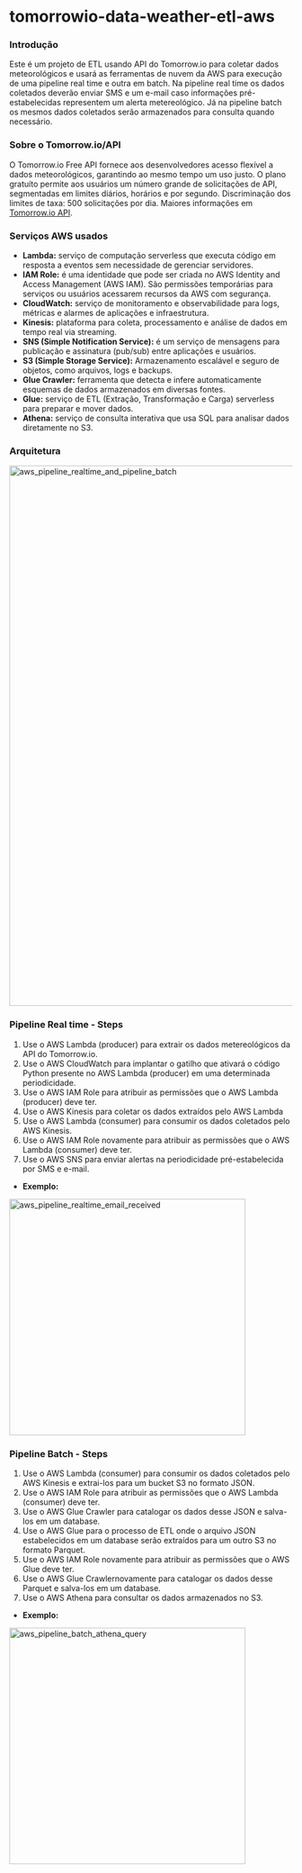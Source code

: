 # tomorrowio-data-weather-etl-aws

### Introdução

Este é um projeto de ETL usando API do Tomorrow.io para coletar dados meteorológicos e usará as ferramentas de nuvem da AWS para execução de uma pipeline real time e outra em batch. Na pipeline real time os dados coletados deverão enviar SMS e um e-mail caso informações pré-estabelecidas representem um alerta metereológico. Já na pipeline batch os mesmos dados coletados serão armazenados para consulta quando necessário. 

### Sobre o Tomorrow.io/API

O Tomorrow.io Free API fornece aos desenvolvedores acesso flexível a dados meteorológicos, garantindo ao mesmo tempo um uso justo. O plano gratuíto permite aos usuários um número grande de solicitações de API, segmentadas em limites diários, horários e por segundo. Discriminação dos limites de taxa: 500 solicitações por dia. Maiores informações em [Tomorrow.io API](https://docs.tomorrow.io/reference/welcome).

### Serviços AWS usados

- **Lambda:** serviço de computação serverless que executa código em resposta a eventos sem necessidade de gerenciar servidores.
- **IAM Role:** é uma identidade que pode ser criada no AWS Identity and Access Management (AWS IAM). São permissões temporárias para serviços ou usuários acessarem recursos da AWS com segurança.
- **CloudWatch:** serviço de monitoramento e observabilidade para logs, métricas e alarmes de aplicações e infraestrutura.
- **Kinesis:** plataforma para coleta, processamento e análise de dados em tempo real via streaming.
- **SNS (Simple Notification Service):** é um serviço de mensagens para publicação e assinatura (pub/sub) entre aplicações e usuários.
- **S3 (Simple Storage Service):** Armazenamento escalável e seguro de objetos, como arquivos, logs e backups.
- **Glue Crawler:** ferramenta que detecta e infere automaticamente esquemas de dados armazenados em diversas fontes.
- **Glue:** serviço de ETL (Extração, Transformação e Carga) serverless para preparar e mover dados.
- **Athena:** serviço de consulta interativa que usa SQL para analisar dados diretamente no S3.

### Arquitetura

<img width="960" alt="aws_pipeline_realtime_and_pipeline_batch" src="https://github.com/marcelodutra7/my-repository/blob/b64ad6cdd64dc31407b729a4d39a02d35d09e0e9/images/aws_pipeline_realtime_and_pipeline_batch.png">

### Pipeline Real time - Steps

1. Use o AWS Lambda (producer) para extrair os dados metereológicos da API do Tomorrow.io.
2. Use o AWS CloudWatch para implantar o gatilho que ativará o código Python presente no AWS Lambda (producer) em uma determinada periodicidade.
3. Use o AWS IAM Role para atribuir as permissões que o AWS Lambda (producer) deve ter.
4. Use o AWS Kinesis para coletar os dados extraídos pelo AWS Lambda
5. Use o AWS Lambda (consumer) para consumir os dados coletados pelo AWS Kinesis.
6. Use o AWS IAM Role novamente para atribuir as permissões que o AWS Lambda (consumer) deve ter.
7. Use o AWS SNS para enviar alertas na periodicidade pré-estabelecida por SMS e e-mail.

- **Exemplo:**
<img width="420" alt="aws_pipeline_realtime_email_received" src="https://github.com/marcelodutra7/my-repository/blob/a75038b0d67d9cec8e2a2caea4211a39db24db83/images/aws_pipeline_realtime_email_received.png">

### Pipeline Batch - Steps

1. Use o AWS Lambda (consumer) para consumir os dados coletados pelo AWS Kinesis e extrai-los para um bucket S3 no formato JSON.
2. Use o AWS IAM Role para atribuir as permissões que o AWS Lambda (consumer) deve ter.
3. Use o AWS Glue Crawler para catalogar os dados desse JSON e salva-los em um database.
4. Use o AWS Glue para o processo de ETL onde o arquivo JSON estabelecidos em um database serão extraídos para um outro S3 no formato Parquet.
5. Use o AWS IAM Role novamente para atribuir as permissões que o AWS Glue deve ter.
6. Use o AWS Glue Crawlernovamente para catalogar os dados desse Parquet e salva-los em um database.
7. Use o AWS Athena para consultar os dados armazenados no S3.

- **Exemplo:**
<img width="420" alt="aws_pipeline_batch_athena_query" src="https://github.com/marcelodutra7/my-repository/blob/40e80241b3c8795cac53eea11e7145a01376b287/images/aws_pipeline_batch_athena_query.png">
